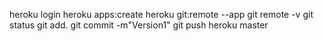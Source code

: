 heroku login
heroku apps:create <NameOfApp>
heroku git:remote --app <NameOfApp>
git remote -v
git status 
git add.
git commit -m"Version1"
git push heroku master